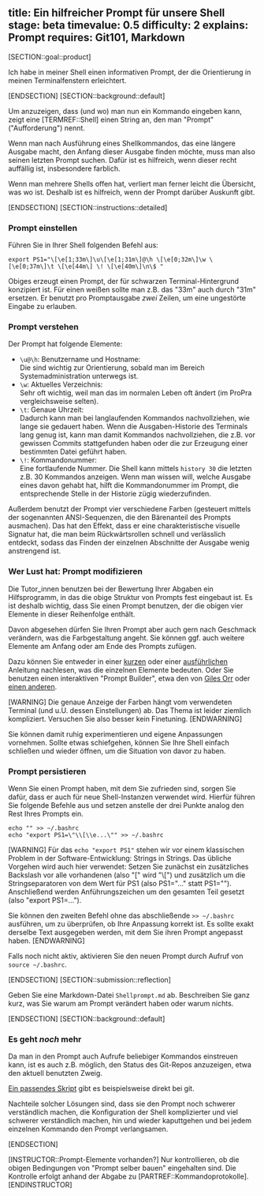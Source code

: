 title: Ein hilfreicher Prompt für unsere Shell
stage: beta
timevalue: 0.5
difficulty: 2
explains: Prompt
requires: Git101, Markdown
---
[SECTION::goal::product]

Ich habe in meiner Shell einen informativen Prompt, der die Orientierung 
in meinen Terminalfenstern erleichtert.

[ENDSECTION]
[SECTION::background::default]

Um anzuzeigen, dass (und wo) man nun ein Kommando eingeben kann,
zeigt eine [TERMREF::Shell] einen String an, den man "Prompt" ("Aufforderung") nennt.

Wenn man nach Ausführung eines Shellkommandos, das eine längere Ausgabe macht,
den Anfang dieser Ausgabe finden möchte, muss man also seinen letzten Prompt suchen.
Dafür ist es hilfreich, wenn dieser recht auffällig ist, insbesondere farblich.

Wenn man mehrere Shells offen hat, verliert man ferner leicht die Übersicht,
was wo ist. Deshalb ist es hilfreich, wenn der Prompt darüber Auskunft gibt.

[ENDSECTION]
[SECTION::instructions::detailed]

### Prompt einstellen

Führen Sie in Ihrer Shell folgenden Befehl aus:
```
export PS1="\[\e[1;33m\]\u\[\e[1;31m\]@\h \[\e[0;32m\]\w \[\e[0;37m\]\t \[\e[44m\] \! \[\e[40m\]\n\$ "
```  

Obiges erzeugt einen Prompt, der für schwarzen Terminal-Hintergrund konzipiert ist.
Für einen weißen sollte man z.B. das "33m" auch durch "31m" ersetzen.
Er benutzt pro Promptausgabe _zwei_ Zeilen, um eine ungestörte Eingabe zu erlauben.


### Prompt verstehen

Der Prompt hat folgende Elemente:

- `\u@\h`: Benutzername und Hostname:  
  Die sind wichtig zur Orientierung, sobald man im Bereich Systemadministration unterwegs ist.
- `\w`: Aktuelles Verzeichnis:   
  Sehr oft wichtig, weil man das im normalen Leben oft ändert
  (im ProPra vergleichsweise selten).
- `\t`: Genaue Uhrzeit:  
  Dadurch kann man bei langlaufenden Kommandos nachvollziehen, wie lange
  sie gedauert haben.
  Wenn die Ausgaben-Historie des Terminals lang genug ist, kann man damit Kommandos nachvollziehen,
  die z.B. vor gewissen Commits stattgefunden haben oder die zur Erzeugung einer bestimmten
  Datei geführt haben.
- `\!`: Kommandonummer:  
  Eine fortlaufende Nummer.
  Die Shell kann mittels `history 30` die letzten z.B. 30 Kommandos anzeigen.
  Wenn man wissen will, welche Ausgabe eines davon gehabt hat, hilft die Kommandonummer im Prompt,
  die entsprechende Stelle in der Historie zügig wiederzufinden.

Außerdem benutzt der Prompt vier verschiedene Farben
(gesteuert mittels der sogenannten ANSI-Sequenzen, die den Bärenanteil des Prompts ausmachen).
Das hat den Effekt, dass er eine charakteristische visuelle Signatur hat, die man beim
Rückwärtsrollen schnell und verlässlich entdeckt, sodass das Finden der einzelnen
Abschnitte der Ausgabe wenig anstrengend ist.


### Wer Lust hat: Prompt modifizieren

Die Tutor_innen benutzen bei der Bewertung Ihrer Abgaben ein Hilfsprogramm,
in das die obige Struktur von Prompts fest eingebaut ist.
Es ist deshalb wichtig, dass Sie einen Prompt benutzen, der die obigen vier Elemente
in dieser Reihenfolge enthält.

Davon abgesehen dürfen Sie Ihren Prompt aber auch gern nach Geschmack verändern, 
was die Farbgestaltung angeht.
Sie können ggf. auch weitere Elemente am Anfang oder am Ende des Prompts zufügen.

Dazu können Sie entweder in einer
[kurzen](https://ss64.com/bash/syntax-prompt.html)
oder einer
[ausführlichen](https://www.gilesorr.com/bashprompt/howto/)
Anleitung nachlesen, was die einzelnen Elemente bedeuten.
Oder Sie benutzen einen interaktiven "Prompt Builder",
etwa den von 
[Giles Orr](https://www.gilesorr.com/bashprompt/bpb/)
oder
[einen anderen](https://duckduckgo.com/?q=bash+prompt+generator).

[WARNING]
Die genaue Anzeige der Farben hängt vom verwendeten Terminal (und u.U. dessen Einstellungen) ab.
Das Thema ist leider ziemlich kompliziert.
Versuchen Sie also besser kein Finetuning.
[ENDWARNING]

Sie können damit ruhig experimentieren und eigene Anpassungen vornehmen. 
Sollte etwas schiefgehen,
können Sie Ihre Shell einfach schließen und wieder öffnen, um die Situation von davor zu haben.


### Prompt persistieren

Wenn Sie einen Prompt haben, mit dem Sie zufrieden sind, sorgen Sie dafür, dass er auch für neue
Shell-Instanzen verwendet wird. 
Hierfür führen Sie folgende Befehle aus und setzen anstelle
der drei Punkte analog den Rest Ihres Prompts ein.

```
echo "" >> ~/.bashrc
echo "export PS1=\"\\[\\e...\"" >> ~/.bashrc
```

[WARNING]
Für das `echo "export PS1"` stehen wir vor einem klassischen Problem in der Software-Entwicklung:
Strings in Strings. Das übliche Vorgehen wird auch hier verwendet:
Setzen Sie zunächst ein zusätzliches Backslash vor alle vorhandenen (also "\[" wird "\\[") und
zusätzlich um die Stringseparatoren von dem Wert für PS1 (also PS1=\"...\" statt PS1="").
Anschließend werden Anführungszeichen um den gesamten Teil gesetzt (also "export PS1=...").

Sie können den zweiten Befehl ohne das abschließende `>> ~/.bashrc` ausführen, um zu überprüfen, ob
Ihre Anpassung korrekt ist. Es sollte exakt derselbe Text ausgegeben werden, mit dem Sie ihren
Prompt angepasst haben.
[ENDWARNING]

Falls noch nicht aktiv, aktivieren Sie den neuen Prompt durch Aufruf von `source ~/.bashrc`.

[ENDSECTION]
[SECTION::submission::reflection]

Geben Sie eine Markdown-Datei `Shellprompt.md` ab.
Beschreiben Sie ganz kurz, was Sie warum am Prompt verändert haben oder warum nichts.

[ENDSECTION]
[SECTION::background::default]

### Es geht _noch_ mehr

Da man in den Prompt auch Aufrufe beliebiger Kommandos einstreuen kann,
ist es auch z.B. möglich, den Status des Git-Repos anzuzeigen,
etwa den aktuell benutzten Zweig.

[Ein passendes Skript](https://github.com/git/git/blob/master/contrib/completion/git-prompt.sh)
gibt es beispielsweise direkt bei git.

Nachteile solcher Lösungen sind, dass sie den Prompt noch schwerer verständlich machen,
die Konfiguration der Shell komplizierter und viel schwerer verständlich machen,
hin und wieder kaputtgehen und
bei jedem einzelnen Kommando den Prompt verlangsamen.

[ENDSECTION]

[INSTRUCTOR::Prompt-Elemente vorhanden?]
Nur kontrollieren, ob die obigen Bedingungen von
"Prompt selber bauen" eingehalten sind.
Die Kontrolle erfolgt anhand der Abgabe zu [PARTREF::Kommandoprotokolle].
[ENDINSTRUCTOR]

